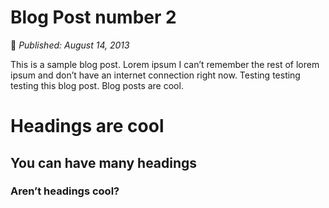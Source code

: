 # Blog Post number 2

:calendar: *Published: August 14, 2013*

This is a sample blog post. Lorem ipsum I can’t remember the rest of lorem ipsum and don’t have an internet connection right now. Testing testing testing this blog post. Blog posts are cool.

# Headings are cool
## You can have many headings
### Aren’t headings cool?